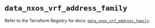 # `data_nxos_vrf_address_family`

Refer to the Terraform Registry for docs: [`data_nxos_vrf_address_family`](https://registry.terraform.io/providers/ciscodevnet/nxos/0.5.10/docs/data-sources/vrf_address_family).

